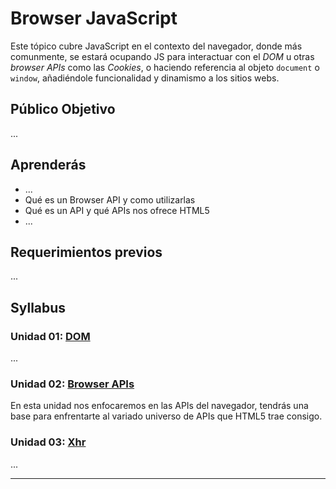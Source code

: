 # Browser JavaScript

Este tópico cubre JavaScript en el contexto del navegador,
donde más comunmente, se estará ocupando JS para interactuar
con el _DOM_ u otras _browser APIs_ como las _Cookies_, o haciendo
referencia al objeto `document` o `window`, añadiéndole
funcionalidad y dinamismo a los sitios webs.

## Público Objetivo

...

## Aprenderás

* ...
* Qué es un Browser API y como utilizarlas
* Qué es un API y qué APIs nos ofrece HTML5
* ...

## Requerimientos previos

...

## Syllabus

### Unidad 01: [DOM](02-dom)

...

### Unidad 02: [Browser APIs](03-browser-apis)

En esta unidad nos enfocaremos en las APIs del navegador, tendrás una base
para enfrentarte al variado universo de APIs que HTML5 trae consigo.

### Unidad 03: [Xhr](04-xhr)

...

***
